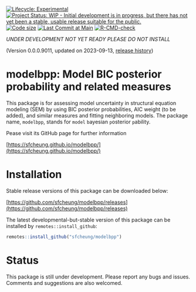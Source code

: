 <!-- badges: start -->
[![Lifecycle: Experimental](https://img.shields.io/badge/lifecycle-experimental-orange.svg)](https://lifecycle.r-lib.org/articles/stages.html#experimental)
[![Project Status: WIP - Initial development is in progress, but there has not yet been a stable, usable release suitable for the public.](https://www.repostatus.org/badges/latest/wip.svg)](https://www.repostatus.org/#wip)
[![Code size](https://img.shields.io/github/languages/code-size/sfcheung/modelbpp.svg)](https://github.com/sfcheung/modelbpp)
[![Last Commit at Main](https://img.shields.io/github/last-commit/sfcheung/modelbpp.svg)](https://github.com/sfcheung/modelbpp/commits/main)
[![R-CMD-check](https://github.com/sfcheung/modelbpp/actions/workflows/R-CMD-check.yaml/badge.svg)](https://github.com/sfcheung/modelbpp/actions/workflows/R-CMD-check.yaml)
<!-- badges: end -->

*UNDER DEVELOPMENT NOT YET READY PLEASE DO NOT INSTALL*

(Version 0.0.0.9011, updated on 2023-09-13, [release history](https://sfcheung.github.io/modelbpp/news/index.html))

# modelbpp: Model BIC posterior probability and related measures

This package is for assessing model uncertainty in structural
equation modeling (SEM) by using BIC posterior
probabilities, AIC weight (to be added), and similar measures and
fitting neighboring models. The package name, `modelbpp`,
stands for `model` `b`ayesian `p`osterior `p`ability.

Pease visit its GitHub page for further information

[https://sfcheung.github.io/modelbpp/](https://sfcheung.github.io/modelbpp/)

# Installation

Stable release versions of this package can be downloaded below:

[https://github.com/sfcheung/modelbpp/releases](https://github.com/sfcheung/modelbpp/releases)

The latest developmental-but-stable version of this package can be installed by `remotes::install_github`:

```r
remotes::install_github("sfcheung/modelbpp")
```

# Status

This package is still under development. Please report any
bugs and issues. Comments and suggestions are also welcomed.

